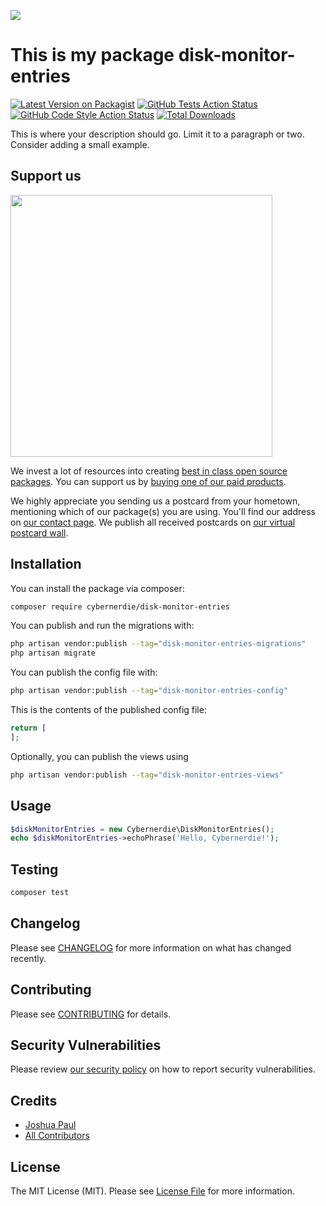 
[<img src="https://github-ads.s3.eu-central-1.amazonaws.com/support-ukraine.svg?t=1" />](https://supportukrainenow.org)

# This is my package disk-monitor-entries

[![Latest Version on Packagist](https://img.shields.io/packagist/v/cybernerdie/disk-monitor-entries.svg?style=flat-square)](https://packagist.org/packages/cybernerdie/disk-monitor-entries)
[![GitHub Tests Action Status](https://img.shields.io/github/workflow/status/cybernerdie/disk-monitor-entries/run-tests?label=tests)](https://github.com/cybernerdie/disk-monitor-entries/actions?query=workflow%3Arun-tests+branch%3Amain)
[![GitHub Code Style Action Status](https://img.shields.io/github/workflow/status/cybernerdie/disk-monitor-entries/Fix%20PHP%20code%20style%20issues?label=code%20style)](https://github.com/cybernerdie/disk-monitor-entries/actions?query=workflow%3A"Fix+PHP+code+style+issues"+branch%3Amain)
[![Total Downloads](https://img.shields.io/packagist/dt/cybernerdie/disk-monitor-entries.svg?style=flat-square)](https://packagist.org/packages/cybernerdie/disk-monitor-entries)

This is where your description should go. Limit it to a paragraph or two. Consider adding a small example.

## Support us

[<img src="https://github-ads.s3.eu-central-1.amazonaws.com/disk-monitor-entries.jpg?t=1" width="419px" />](https://spatie.be/github-ad-click/disk-monitor-entries)

We invest a lot of resources into creating [best in class open source packages](https://spatie.be/open-source). You can support us by [buying one of our paid products](https://spatie.be/open-source/support-us).

We highly appreciate you sending us a postcard from your hometown, mentioning which of our package(s) you are using. You'll find our address on [our contact page](https://spatie.be/about-us). We publish all received postcards on [our virtual postcard wall](https://spatie.be/open-source/postcards).

## Installation

You can install the package via composer:

```bash
composer require cybernerdie/disk-monitor-entries
```

You can publish and run the migrations with:

```bash
php artisan vendor:publish --tag="disk-monitor-entries-migrations"
php artisan migrate
```

You can publish the config file with:

```bash
php artisan vendor:publish --tag="disk-monitor-entries-config"
```

This is the contents of the published config file:

```php
return [
];
```

Optionally, you can publish the views using

```bash
php artisan vendor:publish --tag="disk-monitor-entries-views"
```

## Usage

```php
$diskMonitorEntries = new Cybernerdie\DiskMonitorEntries();
echo $diskMonitorEntries->echoPhrase('Hello, Cybernerdie!');
```

## Testing

```bash
composer test
```

## Changelog

Please see [CHANGELOG](CHANGELOG.md) for more information on what has changed recently.

## Contributing

Please see [CONTRIBUTING](CONTRIBUTING.md) for details.

## Security Vulnerabilities

Please review [our security policy](../../security/policy) on how to report security vulnerabilities.

## Credits

- [Joshua Paul](https://github.com/cybernerdie)
- [All Contributors](../../contributors)

## License

The MIT License (MIT). Please see [License File](LICENSE.md) for more information.
